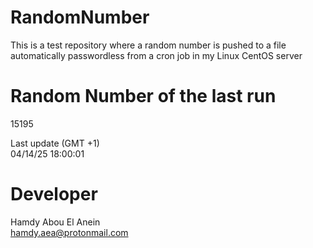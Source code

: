 # RandomNumber    
This is a test repository where a random number is pushed to a file automatically passwordless from a cron job in my Linux CentOS server    
# Random Number of the last run   
15195
      
Last update (GMT +1)    
04/14/25 18:00:01
# Developer    
Hamdy Abou El Anein   
hamdy.aea@protonmail.com
